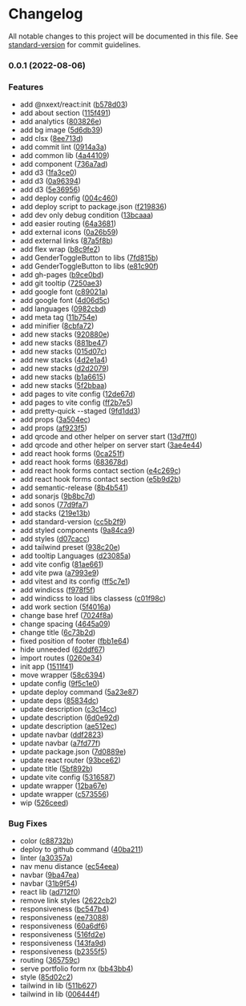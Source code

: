# Changelog

All notable changes to this project will be documented in this file. See [standard-version](https://github.com/conventional-changelog/standard-version) for commit guidelines.

### 0.0.1 (2022-08-06)


### Features

* add @nxext/react:init ([b578d03](https://github.com/ax-sh/ax-sh.github.io/commit/b578d03066b6b242bb1cea56ce3b4c03d012213b))
* add about section ([115f491](https://github.com/ax-sh/ax-sh.github.io/commit/115f491a6a7d3b96c77ac5c6a6142b36d5c444c0))
* add analytics ([803826e](https://github.com/ax-sh/ax-sh.github.io/commit/803826e66c8acb2f80af20c41ae9918b682dddcb))
* add bg image ([5d6db39](https://github.com/ax-sh/ax-sh.github.io/commit/5d6db393e4fdcd9c9bfeb2dbea83eb36eb1990e5))
* add clsx ([8ee713d](https://github.com/ax-sh/ax-sh.github.io/commit/8ee713d71b0e6f4b57233557771a1794b1db53bc))
* add commit lint ([0914a3a](https://github.com/ax-sh/ax-sh.github.io/commit/0914a3a4aa613ea870415d410328bdb0d344fa5d))
* add common lib ([4a44109](https://github.com/ax-sh/ax-sh.github.io/commit/4a44109f3a49c172ebafa8555af7d351eb5b32e4))
* add component ([736a7ad](https://github.com/ax-sh/ax-sh.github.io/commit/736a7add5d49098e169c8905ed1753eba2c3f997))
* add d3 ([1fa3ce0](https://github.com/ax-sh/ax-sh.github.io/commit/1fa3ce0d58b4b9c1247d1a1eb18f84c36608be2a))
* add d3 ([0a96394](https://github.com/ax-sh/ax-sh.github.io/commit/0a963945cb91706494b54f7aaa22ed348fcb3409))
* add d3 ([5e36956](https://github.com/ax-sh/ax-sh.github.io/commit/5e36956dd94a2efb57f9a96e0854eafe64ff9738))
* add deploy config ([004c460](https://github.com/ax-sh/ax-sh.github.io/commit/004c460c80ca0ba2355f86f39bd3a477af493292))
* add deploy script to package.json ([f219836](https://github.com/ax-sh/ax-sh.github.io/commit/f219836150e557eb0d28279acc4411e85153cd6e))
* add dev only debug condition ([13bcaaa](https://github.com/ax-sh/ax-sh.github.io/commit/13bcaaaccbcc88f052e6bb7d0e3d90bebf07c4a6))
* add easier routing ([64a3681](https://github.com/ax-sh/ax-sh.github.io/commit/64a3681e7025fb737304069d095acebf5eaf6720))
* add external icons ([0a26b59](https://github.com/ax-sh/ax-sh.github.io/commit/0a26b5993ad35ef38ce45be3b5383e7b00fbe2c4))
* add external links ([87a5f8b](https://github.com/ax-sh/ax-sh.github.io/commit/87a5f8beb508384f4011028e61264ca66b806f1a))
* add flex wrap ([b8c9fe2](https://github.com/ax-sh/ax-sh.github.io/commit/b8c9fe266507e67bb3d6ce34ad8d4777d33ca49a))
* add GenderToggleButton to libs ([7fd815b](https://github.com/ax-sh/ax-sh.github.io/commit/7fd815bb4209088f179b650d848024dc3d5429ce))
* add GenderToggleButton to libs ([e81c90f](https://github.com/ax-sh/ax-sh.github.io/commit/e81c90f851d68452c6c01ab1ce6fca5966a388a7))
* add gh-pages ([b9ce0bd](https://github.com/ax-sh/ax-sh.github.io/commit/b9ce0bd7627a097b82e4a6ce9964866b49ad8bb5))
* add git tooltip ([7250ae3](https://github.com/ax-sh/ax-sh.github.io/commit/7250ae3ead5b5677779b2fc0779c1ca1a4a14c0a))
* add google font ([c89021a](https://github.com/ax-sh/ax-sh.github.io/commit/c89021a9abca0633afa3ef82e17b171b78c2974b))
* add google font ([4d06d5c](https://github.com/ax-sh/ax-sh.github.io/commit/4d06d5c41ba7dd57ae3076a4bed62e22ca898f86))
* add languages ([0982cbd](https://github.com/ax-sh/ax-sh.github.io/commit/0982cbd45b90adb6c2223455bdfb0899e17becfa))
* add meta tag ([11b754e](https://github.com/ax-sh/ax-sh.github.io/commit/11b754e9ea28673a26e33a99702b334972f5e857))
* add minifier ([8cbfa72](https://github.com/ax-sh/ax-sh.github.io/commit/8cbfa72ffe9944a2a59cc90bbbb3bb8a4ade9bc4))
* add new stacks ([920880e](https://github.com/ax-sh/ax-sh.github.io/commit/920880ef0d2e25e259b9c3dbe8393fc3cab9656a))
* add new stacks ([881be47](https://github.com/ax-sh/ax-sh.github.io/commit/881be47dcc0b40a79bf27eff7e2bbbd4c0952dd1))
* add new stacks ([015d07c](https://github.com/ax-sh/ax-sh.github.io/commit/015d07c56690dddc50bf4c076028c6452162c977))
* add new stacks ([4d2e1a4](https://github.com/ax-sh/ax-sh.github.io/commit/4d2e1a4895670a552ec2b0e208cce17df2b4c0a1))
* add new stacks ([d2d2079](https://github.com/ax-sh/ax-sh.github.io/commit/d2d2079e830ad189680a7ce4214e063a76cace04))
* add new stacks ([b1a6615](https://github.com/ax-sh/ax-sh.github.io/commit/b1a66157d7454cb12463d14b5bc6779a046ded4c))
* add new stacks ([5f2bbaa](https://github.com/ax-sh/ax-sh.github.io/commit/5f2bbaa1318197ad5cf8aa930065f28c4912eb28))
* add pages to vite config ([12de67d](https://github.com/ax-sh/ax-sh.github.io/commit/12de67d715fde8ecbac7a1ac3180b0ea2ceee096))
* add pages to vite config ([ff2b7e5](https://github.com/ax-sh/ax-sh.github.io/commit/ff2b7e5471534e5e285470330e728478b3cdc75e))
* add pretty-quick --staged ([9fd1dd3](https://github.com/ax-sh/ax-sh.github.io/commit/9fd1dd3f1ca4ac7d2fec79a113741a38767cf42f))
* add props ([3a504ec](https://github.com/ax-sh/ax-sh.github.io/commit/3a504ec21db86b08a5052d1a2688ec4ea254dc58))
* add props ([af923f5](https://github.com/ax-sh/ax-sh.github.io/commit/af923f5429c7dc6ed8c52fe081882ff44dff726d))
* add qrcode and other helper on server start ([13d7ff0](https://github.com/ax-sh/ax-sh.github.io/commit/13d7ff065142870f1261798ea2d4effe16159894))
* add qrcode and other helper on server start ([3ae4e44](https://github.com/ax-sh/ax-sh.github.io/commit/3ae4e44dd7c5c25b115c7d77c497b30a1d3e4bda))
* add react hook forms ([0ca251f](https://github.com/ax-sh/ax-sh.github.io/commit/0ca251ff2d73839042c419f634c4fd0d53936f1b))
* add react hook forms ([683678d](https://github.com/ax-sh/ax-sh.github.io/commit/683678d8cec4f89ba3ada8dc8536f7ca8a010c6e))
* add react hook forms contact section ([e4c269c](https://github.com/ax-sh/ax-sh.github.io/commit/e4c269ca46971d229534a605157ff4823bd97ce9))
* add react hook forms contact section ([e5b9d2b](https://github.com/ax-sh/ax-sh.github.io/commit/e5b9d2bacbaf852ae966c750ac42ade1caa8482e))
* add semantic-release ([8b4b541](https://github.com/ax-sh/ax-sh.github.io/commit/8b4b541a7797c3979cca63205a0176dcca35bff4))
* add sonarjs ([9b8bc7d](https://github.com/ax-sh/ax-sh.github.io/commit/9b8bc7daa91a0d41d472e5588563e53f3d8c4807))
* add sonos ([77d9fa7](https://github.com/ax-sh/ax-sh.github.io/commit/77d9fa756e3116d634396b19fcddf541767a1772))
* add stacks ([219e13b](https://github.com/ax-sh/ax-sh.github.io/commit/219e13bb1d12576f15263b45cfb11753653c8e60))
* add standard-version ([cc5b2f9](https://github.com/ax-sh/ax-sh.github.io/commit/cc5b2f97d18710f6aa94cf462ad2356f2d818e4b))
* add styled components ([9a84ca9](https://github.com/ax-sh/ax-sh.github.io/commit/9a84ca941b56df24bf8e336d60ed0672576e143e))
* add styles ([d07cacc](https://github.com/ax-sh/ax-sh.github.io/commit/d07cacc5788e2bebca9bf960c247b2ea7dfec7cf))
* add tailwind preset ([938c20e](https://github.com/ax-sh/ax-sh.github.io/commit/938c20ed9e94d294dd92ffef538920670010c3f7))
* add tooltip Languages ([d23085a](https://github.com/ax-sh/ax-sh.github.io/commit/d23085ae419588415c5e5ebbb8feb49983ed3741))
* add vite config ([81ae661](https://github.com/ax-sh/ax-sh.github.io/commit/81ae661ff6325b83449ac838b8296c12b870b0ab))
* add vite pwa ([a7993e9](https://github.com/ax-sh/ax-sh.github.io/commit/a7993e9058109e4a66ae97a198266738d3a58338))
* add vitest and its config ([ff5c7e1](https://github.com/ax-sh/ax-sh.github.io/commit/ff5c7e1d6c240b7789b0ba3d853320b7a0f1e137))
* add windicss ([f978f5f](https://github.com/ax-sh/ax-sh.github.io/commit/f978f5fad7a3b80c53a11898fc2f0177082b424c))
* add windicss to load libs classess ([c01f98c](https://github.com/ax-sh/ax-sh.github.io/commit/c01f98c67a59f1b2dd8cc2943d7c7f565ca7810b))
* add work section ([5f4016a](https://github.com/ax-sh/ax-sh.github.io/commit/5f4016a7dc596c8e8f05c61aa2e7d32d549ccf8f))
* change base href ([7024f8a](https://github.com/ax-sh/ax-sh.github.io/commit/7024f8ad0c45e723546e291c5d318d7fd2c8964c))
* change spacing ([4645a09](https://github.com/ax-sh/ax-sh.github.io/commit/4645a093a1bea5f423b3e6ee63eda1adf3e00a63))
* change title ([6c73b2d](https://github.com/ax-sh/ax-sh.github.io/commit/6c73b2d4d38287a119c78131b220621caa700980))
* fixed position of footer ([fbb1e64](https://github.com/ax-sh/ax-sh.github.io/commit/fbb1e64d64eab55afda2b087d34ce847c271e5af))
* hide unneeded ([62ddf67](https://github.com/ax-sh/ax-sh.github.io/commit/62ddf671af93a2099e386ce09ca1593f124a925b))
* import routes ([0260e34](https://github.com/ax-sh/ax-sh.github.io/commit/0260e345bdc074841b78c434fc2c7160e71a3c77))
* init app ([1511f41](https://github.com/ax-sh/ax-sh.github.io/commit/1511f419924df6d95207b30a55626746e821e831))
* move wrapper ([58c6394](https://github.com/ax-sh/ax-sh.github.io/commit/58c6394ae15407b23f0d9e388fef661e9e1f8fd8))
* update config ([9f5c1e0](https://github.com/ax-sh/ax-sh.github.io/commit/9f5c1e0d0138667368235cb8c2b4012f1e634db8))
* update deploy command ([5a23e87](https://github.com/ax-sh/ax-sh.github.io/commit/5a23e87467f3aae547b835350e4ecdbe179edb52))
* update deps ([85834dc](https://github.com/ax-sh/ax-sh.github.io/commit/85834dcb5eeb6d6523af6c53c291b0ba54b423a3))
* update description ([c3c14cc](https://github.com/ax-sh/ax-sh.github.io/commit/c3c14cc29564c34687a89ca42d48b4e90dbde662))
* update description ([6d0e92d](https://github.com/ax-sh/ax-sh.github.io/commit/6d0e92d7024096c52f6679e81ca66cfd67fbe25a))
* update description ([ae512ec](https://github.com/ax-sh/ax-sh.github.io/commit/ae512ec66c3873ff68f6ca1b451e2536d7591f0a))
* update navbar ([ddf2823](https://github.com/ax-sh/ax-sh.github.io/commit/ddf28231c3b8847c4e927dc3651dab4561fe1f07))
* update navbar ([a7fd77f](https://github.com/ax-sh/ax-sh.github.io/commit/a7fd77f58575c4c1ed6f35ac7f3767c640c8a096))
* update package.json ([7d0889e](https://github.com/ax-sh/ax-sh.github.io/commit/7d0889e57146640eb9509ff60f9c1688fb8e9a50))
* update react router ([93bce62](https://github.com/ax-sh/ax-sh.github.io/commit/93bce6226c1eaf493dd0ae0f4787ec05d523acb2))
* update title ([5bf892b](https://github.com/ax-sh/ax-sh.github.io/commit/5bf892be8759d6d91e2040dcb939a36bde42d906))
* update vite config ([5316587](https://github.com/ax-sh/ax-sh.github.io/commit/53165879a3c423c5fe3a938c7e08b75e679abbae))
* update wrapper ([12ba67e](https://github.com/ax-sh/ax-sh.github.io/commit/12ba67ec2a1098ddd44e670fc3430536c2c940aa))
* update wrapper ([c573556](https://github.com/ax-sh/ax-sh.github.io/commit/c57355698ce2b432a6edf777c81114f7da0f6f87))
* wip ([526ceed](https://github.com/ax-sh/ax-sh.github.io/commit/526ceedd68f843bf332aa7c4afe19350ca7a8ef7))


### Bug Fixes

* color ([c88732b](https://github.com/ax-sh/ax-sh.github.io/commit/c88732b5b049fbc05031aa9bdb0340d5a943bf63))
* deploy to github command ([40ba211](https://github.com/ax-sh/ax-sh.github.io/commit/40ba211d4d60916173153178393e37bff3eaf1a9))
* linter ([a30357a](https://github.com/ax-sh/ax-sh.github.io/commit/a30357ab4f6824ed08803c21830e460685807c61))
* nav menu distance ([ec54eea](https://github.com/ax-sh/ax-sh.github.io/commit/ec54eeae2ee1abf1af0f5e70fec25d25e400fc8d))
* navbar ([9ba47ea](https://github.com/ax-sh/ax-sh.github.io/commit/9ba47eae6c132cf769136ab6ded8ff2e241d6745))
* navbar ([31b9f54](https://github.com/ax-sh/ax-sh.github.io/commit/31b9f54e9ba5c0ad45541c5c2e7fad6ba036ac5e))
* react lib ([ad712f0](https://github.com/ax-sh/ax-sh.github.io/commit/ad712f0fa871b4948cc67142a3d824f2b442748b))
* remove link styles ([2622cb2](https://github.com/ax-sh/ax-sh.github.io/commit/2622cb23a43baf46bb0118f00cfb15c9c825dd8a))
* responsiveness ([bc547b4](https://github.com/ax-sh/ax-sh.github.io/commit/bc547b411e96cb163150700fed702f8b9e0ad0ee))
* responsiveness ([ee73088](https://github.com/ax-sh/ax-sh.github.io/commit/ee7308832ad75ff74dcfb2809d2ac9ed6ae71a3e))
* responsiveness ([60a6df6](https://github.com/ax-sh/ax-sh.github.io/commit/60a6df670faba6b0bb645803e1be8336e3586f88))
* responsiveness ([516fd2e](https://github.com/ax-sh/ax-sh.github.io/commit/516fd2e78ddf87abb40774a5dd720caf03ff5724))
* responsiveness ([143fa9d](https://github.com/ax-sh/ax-sh.github.io/commit/143fa9df90a590676c845e70108add02997c7d04))
* responsiveness ([b2355f5](https://github.com/ax-sh/ax-sh.github.io/commit/b2355f5cc6ef064769947a8658b12f81d9e67e01))
* routing ([365759c](https://github.com/ax-sh/ax-sh.github.io/commit/365759cdf9d3e5e9a712ad8e44dbcf26bce3f1d9))
* serve portfolio form nx ([bb43bb4](https://github.com/ax-sh/ax-sh.github.io/commit/bb43bb4f855e574f9626320995e85f79d998ae23))
* style ([85d02c2](https://github.com/ax-sh/ax-sh.github.io/commit/85d02c2b802668ad47f9feeed98fca842c43622e))
* tailwind in lib ([511b627](https://github.com/ax-sh/ax-sh.github.io/commit/511b62768ec1fbf086218f984c163d1b26224b78))
* tailwind in lib ([006444f](https://github.com/ax-sh/ax-sh.github.io/commit/006444fedb31da6e3da5d08a50cbbf16f522037a))
